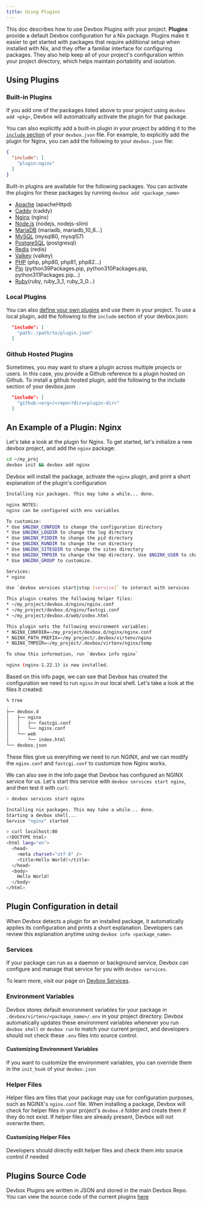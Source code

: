 ```yaml
---
title: Using Plugins
---
```


This doc describes how to use Devbox Plugins with your project. **Plugins** provide a default Devbox configuration for a Nix package. Plugins make it easier to get started with packages that require additional setup when installed with Nix, and they offer a familiar interface for configuring packages. They also help keep all of your project's configuration within your project directory, which helps maintain portability and isolation.

## Using Plugins

### Built-in Plugins

If you add one of the packages listed above to your project using `devbox add <pkg>`, Devbox will automatically activate the plugin for that package.

You can also explicitly add a built-in plugin in your project by adding it to the [`include` section](../configuration.md#include) of your `devbox.json` file. For example, to explicitly add the plugin for Nginx, you can add the following to your `devbox.json` file:

```json
{
  "include": [
    "plugin:nginx"
  ]
}
```

Built-in plugins are available for the following packages. You can activate the plugins for these packages by running `devbox add <package_name>`

* [Apache](../devbox_examples/servers/apache.md) (apacheHttpd)
* [Caddy](../devbox_examples/servers/caddy.md) (caddy)
* [Nginx](../devbox_examples/servers/nginx.md) (nginx)
* [Node.js](../devbox_examples/languages/nodejs.md) (nodejs, nodejs-slim)
* [MariaDB](../devbox_examples/databases/mariadb.md) (mariadb, mariadb_10_6...)
* [MySQL](../devbox_examples/databases/mysql.md) (mysql80, mysql57)
* [PostgreSQL](../devbox_examples/databases/postgres.md) (postgresql)
* [Redis](../devbox_examples/databases/redis.md) (redis)
* [Valkey](../devbox_examples/databases/valkey.md) (valkey)
* [PHP](../devbox_examples/languages/php.md) (php, php80, php81, php82...)
* [Pip](../devbox_examples/languages/python.md) (python39Packages.pip, python310Packages.pip, python311Packages.pip...)
* [Ruby](../devbox_examples/languages/ruby.md)(ruby, ruby_3_1, ruby_3_0...)


### Local Plugins

You can also [define your own plugins](./creating_plugins.md) and use them in your project. To use a local plugin, add the following to the `include` section of your devbox.json:

```json
  "include": [
    "path:./path/to/plugin.json"
  ]
```

### Github Hosted Plugins

Sometimes, you may want to share a plugin across multiple projects or users. In this case, you provide a Github reference to a plugin hosted on Github. To install a github hosted plugin, add the following to the include section of your devbox.json

```json
  "include": [
    "github:<org>/<repo>?dir=<plugin-dir>"
  ]
```

## An Example of a Plugin: Nginx
Let's take a look at the plugin for Nginx. To get started, let's initialize a new devbox project, and add the `nginx` package:

```bash
cd ~/my_proj
devbox init && devbox add nginx
```

Devbox will install the package, activate the `nginx` plugin, and print a short explanation of the plugin's configuration

```bash
Installing nix packages. This may take a while... done.

nginx NOTES:
nginx can be configured with env variables

To customize:
* Use $NGINX_CONFDIR to change the configuration directory
* Use $NGINX_LOGDIR to change the log directory
* Use $NGINX_PIDDIR to change the pid directory
* Use $NGINX_RUNDIR to change the run directory
* Use $NGINX_SITESDIR to change the sites directory
* Use $NGINX_TMPDIR to change the tmp directory. Use $NGINX_USER to change the user
* Use $NGINX_GROUP to customize.

Services:
* nginx

Use `devbox services start|stop [service]` to interact with services

This plugin creates the following helper files:
* ~/my_project/devbox.d/nginx/nginx.conf
* ~/my_project/devbox.d/nginx/fastcgi.conf
* ~/my_project/devbox.d/web/index.html

This plugin sets the following environment variables:
* NGINX_CONFDIR=~/my_project/devbox.d/nginx/nginx.conf
* NGINX_PATH_PREFIX=~/my_project/.devbox/virtenv/nginx
* NGINX_TMPDIR=~/my_project/.devbox/virtenv/nginx/temp

To show this information, run `devbox info nginx`

nginx (nginx-1.22.1) is now installed.
```

Based on this info page, we can see that Devbox has created the configuration we need to run `nginx` in our local shell. Let's take a look at the files it created:

```bash
% tree
.
├── devbox.d
│   ├── nginx
│   │   ├── fastcgi.conf
│   │   └── nginx.conf
│   └── web
│       └── index.html
└── devbox.json
```

These files give us everything we need to run NGINX, and we can modify the `nginx.conf` and `fastcgi.conf` to customize how Nginx works.

We can also see in the info page that Devbox has configured an NGINX service for us. Let's start this service with `devbox services start nginx`, and then test it with `curl`:

```bash
> devbox services start nginx

Installing nix packages. This may take a while... done.
Starting a devbox shell...
Service "nginx" started

> curl localhost:80
<!DOCTYPE html>
<html lang="en">
  <head>
    <meta charset="utf-8" />
    <title>Hello World!</title>
  </head>
  <body>
    Hello World!
  </body>
</html>
```

## Plugin Configuration in detail

When Devbox detects a plugin for an installed package, it automatically applies its configuration and prints a short explanation. Developers can review this explanation anytime using `devbox info <package_name>`.

### Services
If your package can run as a daemon or background service, Devbox can configure and manage that service for you with `devbox services`.

To learn more, visit our page on [Devbox Services](services.md).

### Environment Variables
Devbox stores default environment variables for your package in `.devbox/virtenv/<package_name>/.env` in your project directory. Devbox automatically updates these environment variables whenever you run `devbox shell` or `devbox run` to match your current project, and developers should not check these `.env` files into source control.

#### Customizing Environment Variables
If you want to customize the environment variables, you can override them in the `init_hook` of your `devbox.json`

### Helper Files
Helper files are files that your package may use for configuration purposes, such as NGINX's `nginx.conf` file. When installing a package, Devbox will check for helper files in your project's `devbox.d` folder and create them if they do not exist. If helper files are already present, Devbox will not overwrite them.

#### Customizing Helper Files
Developers should directly edit helper files and check them into source control if needed

## Plugins Source Code

Devbox Plugins are written in JSON and stored in the main Devbox Repo. You can view the source code of the current plugins [here](https://github.com/jetify-com/devbox/tree/main/plugins)


